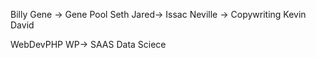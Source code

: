 Billy Gene -> Gene Pool
Seth Jared-> Issac
Neville -> Copywriting
Kevin David

WebDevPHP WP->  SAAS
Data Sciece 
